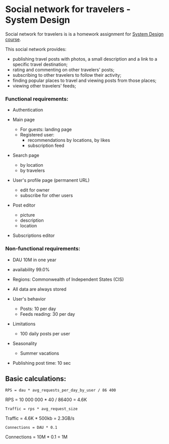 # Social network for travelers - System Design



Social network for travelers is is a homework assignment for [System Design course](https://balun.courses/courses/system_design).

This social network provides:

- publishing travel posts with photos, a small description and a link to a specific travel destination;
- rating and commenting on other travelers' posts;
- subscribing to other travelers to follow their activity;
- finding popular places to travel and viewing posts from those places;
- viewing other travelers' feeds;



### Functional requirements:

- Authentication

- Main page

  - For guests: landing page
  - Registered user:
    - recommendations by locations, by likes
    - subscription feed

- Search page

  - by location
  - by travelers

- User's profile page (permanent URL)

  - edit for owner
  - subscribe for other users

- Post editor

  - picture
  - description
  - location

- Subscriptions editor

  

### Non-functional requirements:

- DAU 10M in one year

- availability 99.0%

- Regions: Commonwealth of Independent States (CIS)

- All data are always stored

- User's behavior

  - Posts: 10 per day
  - Feeds reading: 30 per day 

- Limitations

  - 100 daily posts per user

- Seasonality

  - Summer vacations

- Publishing post time: 10 sec

  

## Basic calculations:

`RPS = dau * avg_requests_per_day_by_user / 86 400 `

RPS = 10 000 000 * 40 / 86400 = 4.6K



`Traffic = rps * avg_request_size`

Traffic = 4.6K * 500kb = 2.3GB/s



`Connections = DAU * 0.1`

Connections = 10M * 0.1 = 1M
